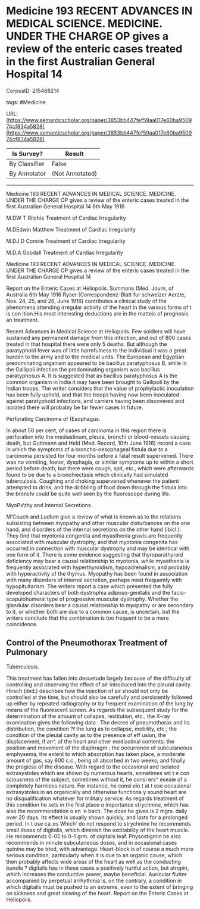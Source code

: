 # Medicine 193 RECENT ADVANCES IN MEDICAL SCIENCE. MEDICINE. UNDER THE CHARGE OP gives a review of the enteric cases treated in the first Australian General Hospital 14

CorpusID: 215488214
 
tags: #Medicine

URL: [https://www.semanticscholar.org/paper/3853bb447fef59aa017e60ba950974cf834a5828](https://www.semanticscholar.org/paper/3853bb447fef59aa017e60ba950974cf834a5828)
 
| Is Survey?        | Result          |
| ----------------- | --------------- |
| By Classifier     | False |
| By Annotator      | (Not Annotated) |

---

Medicine 193 RECENT ADVANCES IN MEDICAL SCIENCE. MEDICINE. UNDER THE CHARGE OP gives a review of the enteric cases treated in the first Australian General Hospital 14
6th May 1916

M.DW T Ritchie 
Treatment of Cardiac Irregularity


M.DEdwin Matthew 
Treatment of Cardiac Irregularity


M.DJ D Comrie 
Treatment of Cardiac Irregularity


M.D.A Goodall 
Treatment of Cardiac Irregularity


Medicine 193 RECENT ADVANCES IN MEDICAL SCIENCE. MEDICINE. UNDER THE CHARGE OP gives a review of the enteric cases treated in the first Australian General Hospital 14

Report on the Enteric Cases at Heliopolis. Summons (Med. Journ, of Australia
6th May 1916
Ryser (Correspondenz-Blatt fur schweizer Aerzte, Nos. 24, 25, and 26, June 1916) contributes a clinical study of the phenomena attending irregular activity of the heart in the various forms of t is con ltion.His most interesting deductions are in the matteis of prognosis an treatment.

Recent Advances in Medical Science at Heliopolis. Few soldiers will have sustained any permanent damage from this infection, and out of 800 cases treated in that hospital there were only 5 deaths. But although the paratyphoid fever was of little harmfulness to the individual it was a great burden to the army and to the medical units. The European and Egyptian predominating organism appeared to be bacillus paratyphosus B, while in the Gallipoli infection the predominating organism was bacillus paratyphosus A. It is suggested that as bacillus paratyphosus A is the common organism in India it may have been brought to Gallipoli by the Indian troops. The writer considers that the value of prophylactic inoculation has been fully upheld, and that the troops having now been inoculated against paratyphoid infections, and carriers having been discovered and isolated there will probably be far fewer cases in future.

Perforating Carcinoma of (Esophagus.

In about 50 per cent, of cases of carcinoma in this region there is perforation into the mediastinum, pleura, bronchi or blood-vessels causing death, but Guttmann and Held (Med. Record, 10th June 1916) record a case in which the symptoms of a broncho-oesophageal fistula due to a carcinoma persisted for four months before a fatal result supervened. There was no vomiting, foetor, dysphagia, or similar symptoms up to within a short period before death, but there were cough, spit, etc., which were afterwards found to be due to a bronchiectasis which clinically had simulated tuberculosis. Coughing and choking supervened whenever the patient attempted to drink, and the dribbling of food down through the fistula into the bronchi could be quite well seen by the fluoroscope during life.

MyoPx\thy and Internal Secretions.

M'Couch and Ludlum give a review of what is known as to the relations subsisting between myopathy and other muscular disturbances on the one hand, and disorders of the internal secretions on the other hand (ibicl.). They find that myotonia congenita and myasthenia gravis are frequently associated with muscular dystrophy, and that myotonia congenita has occurred in connection with muscular dystrophy and may be identical with one form of it. There is some evidence suggesting that thyroparathyroid deficiency may bear a causal relationship to myotonia, while myasthenia is frequently associated with hyperthyroidism, hypoadrenalism, and probably with hyperactivity of the thymus. Myopathy has been found in association with many disorders of internal secretion, perhaps most frequently with hypopituitarism. The writers report a case which presented the fully developed characters of both dystrophia adiposo-genitalis and the facio-scapulohumeral type of progressive muscular dystrophy. Whether the glandular disorders bear a causal relationship to myopathy or are secondary to it, or whether both are due to a common cause, is uncertain, but the writers conclude that the combination is too frequent to be a mere coincidence.


## Control of the Pneumothorax Treatment of Pulmonary

Tuberculosis.

This treatment has fallen into desuetude largely because of the difficulty of controlling and observing the effect of air introduced into the pleural cavity. Hirsch (ibid.) describes how the injection of air should not only be controlled at the time, but should also be carefully and persistently followed up either by repeated radiography or by frequent examination of the lung by means of the fluorescent screen. As regards the subsequent study for the determination of the amount of collapse, restitution, etc., the X-ray examination gives the following data : The decree of pneumothorax and its distribution, the condition ?f the lung as to collapse, mobility, etc.; the condition of the pleuial cavity as to the presence of eff usion; the displacement, if an^, of the heart and other mediastinal contents; the position and movement of the diaphragm ; the occurrence of subcutaneous emphysema, the extent to which absorption has taken place, a moderate amount of gas, say 600 c.c., being all absorbed in two weeks; and finally the progiess of the disease.
 With regard to the occasional and isolated extrasystoles which are shown by numerous hearts, sometimes wit t e con sciousness of the subject, sometimes without it, he consi ers^ eseaie of a completely harmless nature. For instance, he consi eio t at t ese occasional extrasystoles in an organically and otherwise functiona y sound heart are no disqualification whatever for military service. As regards treatment of this condition he sets in the first place o importance strychnine, which has also the recommendation o en 'e bach. The dose he gives is 2 mgrs. daily over 20 days. Its eftect is usually shown quickly, and lasts for a prolonged period. In t ose ca_es Which' do not respond to strychnine he recommends small doses of digitalis, which diminish the excitability of the heart muscle. He recommends 0-05 to 0-1 grm. of digitalis leaf. Physostigmin he also recommends in minute subcutaneous doses, and in occasional cases quinine may be tried, with advantage. Heart-block is of course a much more serious condition, particularly when it is due to an organic cause, which then probably affects wide areas of the heart as well as the conducting bundle ? digitalis has in these cases a positively hurtful action, but atropin, which increases the conductive power, maybe beneficial. Auricular flutter accompanied by perpetual arrhythmia is, on the contrary, a condition in which digitalis must be pushed to an extreme, even to the extent of bringing on sickness and great slowing of the heart. Report on the Enteric Cases at Heliopolis.